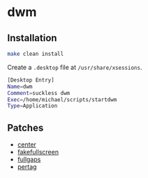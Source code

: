 # dwm

## Installation

```sh
make clean install
```

Create a `.desktop` file at `/usr/share/xsessions`.
```sh
[Desktop Entry]
Name=dwm
Comment=suckless dwm
Exec=/home/michael/scripts/startdwm
Type=Application
```

## Patches
- [center](https://dwm.suckless.org/patches/center/)
- [fakefullscreen](https://dwm.suckless.org/patches/fakefullscreen/)
- [fullgaps](https://dwm.suckless.org/patches/fullgaps/)
- [pertag](https://dwm.suckless.org/patches/pertag/)